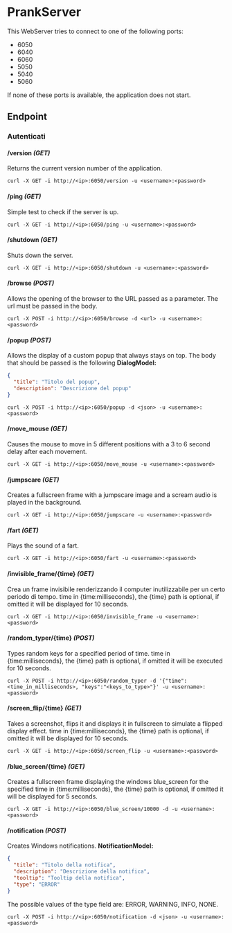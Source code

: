 # PrankServer
This WebServer tries to connect to one of the following ports:
- 6050
- 6040
- 6060
- 5050
- 5040
- 5060

If none of these ports is available, the application does not start.

## Endpoint

### Autenticati

#### /version *(GET)*
Returns the current version number of the application.
```shell
curl -X GET -i http://<ip>:6050/version -u <username>:<password>
```

#### /ping *(GET)*
Simple test to check if the server is up.
```shell
curl -X GET -i http://<ip>:6050/ping -u <username>:<password>
```

#### /shutdown *(GET)*
Shuts down the server.
```shell
curl -X GET -i http://<ip>:6050/shutdown -u <username>:<password>
```

#### /browse *(POST)*
Allows the opening of the browser to the URL passed as a parameter.
The url must be passed in the body.
```shell
curl -X POST -i http://<ip>:6050/browse -d <url> -u <username>:<password>
```

#### /popup *(POST)*
Allows the display of a custom popup that always stays on top. 
The body that should be passed is the following
**DialogModel:**
```json
{
  "title": "Titolo del popup",
  "description": "Descrizione del popup"
}
```
```shell
curl -X POST -i http://<ip>:6050/popup -d <json> -u <username>:<password>
```

#### /move_mouse *(GET)*
Causes the mouse to move in 5 different positions with a 3 to 6 second
delay after each movement.
```shell
curl -X GET -i http://<ip>:6050/move_mouse -u <username>:<password>
```

#### /jumpscare *(GET)*
Creates a fullscreen frame with a jumpscare image and a scream audio 
is played in the background.
```shell
curl -X GET -i http://<ip>:6050/jumpscare -u <username>:<password>
```

#### /fart *(GET)*
Plays the sound of a fart.
```shell
curl -X GET -i http://<ip>:6050/fart -u <username>:<password>
```

#### /invisible_frame/{time} *(GET)*
Crea un frame invisibile renderizzando il computer inutilizzabile per un certo periodo di tempo.
time in {time:milliseconds}, the {time} path is optional, if omitted it will
be displayed for 10 seconds.
```shell
curl -X GET -i http://<ip>:6050/invisible_frame -u <username>:<password>
```

#### /random_typer/{time} *(POST)*
Types random keys for a specified period of time.
time in {time:milliseconds}, the {time} path is optional, if omitted it will
be executed for 10 seconds.
```shell
curl -X POST -i http://<ip>:6050/random_typer -d '{"time":<time_in_milliseconds>, "keys":"<keys_to_type>"}' -u <username>:<password>
```

#### /screen_flip/{time} *(GET)*
Takes a screenshot, flips it and displays it in fullscreen to simulate a flipped display effect.
time in {time:milliseconds}, the {time} path is optional, if omitted it will
be displayed for 10 seconds.
```shell
curl -X GET -i http://<ip>:6050/screen_flip -u <username>:<password>
```

#### /blue_screen/{time} *(GET)*
Creates a fullscreen frame displaying the windows blue_screen for the specified 
time in {time:milliseconds}, the {time} path is optional, if omitted it will 
be displayed for 5 seconds.
```shell
curl -X GET -i http://<ip>:6050/blue_screen/10000 -d -u <username>:<password>
```

#### /notification *(POST)*
Creates Windows notifications.
**NotificationModel:**
```json
{
  "title": "Titolo della notifica",
  "description": "Descrizione della notifica",
  "tooltip": "Tooltip della notifica",
  "type": "ERROR"
}
```
The possible values of the type field are: ERROR, WARNING, INFO, NONE.
```shell
curl -X POST -i http://<ip>:6050/notification -d <json> -u <username>:<password>
```
